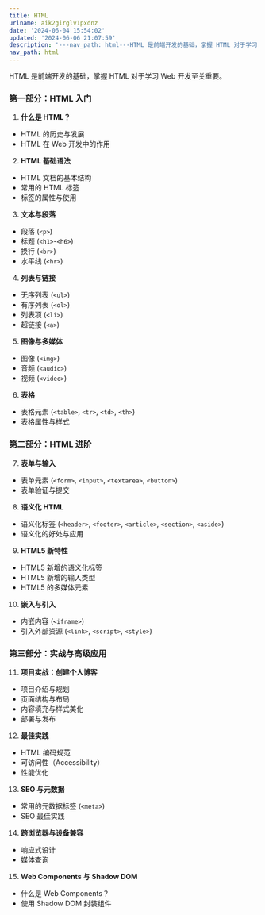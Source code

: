 ```yaml
---
title: HTML
urlname: aik2girglv1pxdnz
date: '2024-06-04 15:54:02'
updated: '2024-06-06 21:07:59'
description: '---nav_path: html---HTML 是前端开发的基础，掌握 HTML 对于学习 Web 开发至关重要。第一部分：HTML 入门 什么是 HTML？ HTML 的历史与发展HTML 在 Web 开发中的作用 HTML 基础语法 HTML 文档的基本结构常用的 HTML 标签标签的属...'
nav_path: html
---
```

HTML 是前端开发的基础，掌握 HTML 对于学习 Web 开发至关重要。

### 第一部分：HTML 入门

1.  **什么是 HTML？** 
   - HTML 的历史与发展
   - HTML 在 Web 开发中的作用
2.  **HTML 基础语法** 
   - HTML 文档的基本结构
   - 常用的 HTML 标签
   - 标签的属性与使用
3.  **文本与段落** 
   - 段落 (`<p>`)
   - 标题 (`<h1>`-`<h6>`)
   - 换行 (`<br>`)
   - 水平线 (`<hr>`)
4.  **列表与链接** 
   - 无序列表 (`<ul>`)
   - 有序列表 (`<ol>`)
   - 列表项 (`<li>`)
   - 超链接 (`<a>`)
5.  **图像与多媒体** 
   - 图像 (`<img>`)
   - 音频 (`<audio>`)
   - 视频 (`<video>`)
6.  **表格** 
   - 表格元素 (`<table>`, `<tr>`, `<td>`, `<th>`)
   - 表格属性与样式

### 第二部分：HTML 进阶

7.  **表单与输入** 
   - 表单元素 (`<form>`, `<input>`, `<textarea>`, `<button>`)
   - 表单验证与提交
8.  **语义化 HTML** 
   - 语义化标签 (`<header>`, `<footer>`, `<article>`, `<section>`, `<aside>`)
   - 语义化的好处与应用
9.  **HTML5 新特性** 
   - HTML5 新增的语义化标签
   - HTML5 新增的输入类型
   - HTML5 的多媒体元素
10.  **嵌入与引入** 
   - 内嵌内容 (`<iframe>`)
   - 引入外部资源 (`<link>`, `<script>`, `<style>`)

### 第三部分：实战与高级应用

11.  **项目实战：创建个人博客** 
   - 项目介绍与规划
   - 页面结构与布局
   - 内容填充与样式美化
   - 部署与发布
12.  **最佳实践** 
   - HTML 编码规范
   - 可访问性（Accessibility）
   - 性能优化
13.  **SEO 与元数据** 
   - 常用的元数据标签 (`<meta>`)
   - SEO 最佳实践
14.  **跨浏览器与设备兼容** 
   - 响应式设计
   - 媒体查询
15.  **Web Components 与 Shadow DOM** 
   - 什么是 Web Components？
   - 使用 Shadow DOM 封装组件
